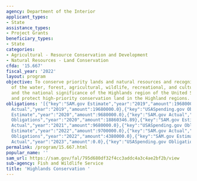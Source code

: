 ```yaml
---
agency: Department of the Interior
applicant_types:
- State
assistance_types:
- Project Grants
beneficiary_types:
- State
categories:
- Agricultural - Resource Conservation and Development
- Natural Resources - Land Conservation
cfda: '15.667'
fiscal_year: '2022'
layout: program
objective: To conserve priority lands and natural resources and recognize the importance
  of the water, forest, agricultural, wildlife, recreational, and cultural resources,
  and the national significance of the Highlands region of the United States.  Preserve
  and protect high-priority conservation land in the Highland regions.
obligations: '[{"key":"SAM.gov Estimate","year":"2019","amount":19680000.0},{"key":"SAM.gov
  Actual","year":"2019","amount":19680000.0},{"key":"USASpending.gov Obligations","year":"2019","amount":9274808.16},{"key":"SAM.gov
  Estimate","year":"2020","amount":9680000.0},{"key":"SAM.gov Actual","year":"2020","amount":9680000.0},{"key":"USASpending.gov
  Obligations","year":"2020","amount":18860346.89},{"key":"SAM.gov Estimate","year":"2021","amount":9680000.0},{"key":"SAM.gov
  Actual","year":"2021","amount":9680000.0},{"key":"USASpending.gov Obligations","year":"2021","amount":4693000.0},{"key":"SAM.gov
  Estimate","year":"2022","amount":9700000.0},{"key":"SAM.gov Actual","year":"2022","amount":20000000.0},{"key":"USASpending.gov
  Obligations","year":"2022","amount":4380000.0},{"key":"SAM.gov Estimate","year":"2023","amount":9700000.0},{"key":"SAM.gov
  Actual","year":"2023","amount":0.0},{"key":"USASpending.gov Obligations","year":"2023","amount":19919740.0}]'
permalink: /program/15.667.html
popular_name: ''
sam_url: https://sam.gov/fal/795d680df32f4cc3addc4a3c4ae2bf2b/view
sub-agency: Fish and Wildlife Service
title: 'Highlands Conservation '
---
```

